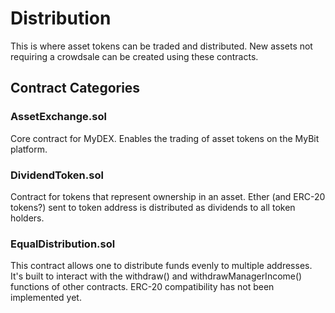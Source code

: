 
# Distribution
This is where asset tokens can be traded and distributed. New assets not requiring a crowdsale can be created using these contracts.

## Contract Categories

### AssetExchange.sol
Core contract for MyDEX. Enables the trading of asset tokens on the MyBit platform.

### DividendToken.sol
Contract for tokens that represent ownership in an asset. Ether (and ERC-20 tokens?) sent to token address is distributed as dividends to all token holders.

### EqualDistribution.sol
This contract allows one to distribute funds evenly to multiple addresses. It's built to interact with the withdraw() and withdrawManagerIncome() functions of other contracts. ERC-20 compatibility has not been implemented yet.
